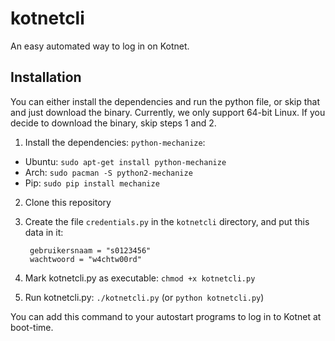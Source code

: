 kotnetcli
=========

An easy automated way to log in on Kotnet.

Installation
-----

You can either install the dependencies and run the python file, or skip
that and just download the binary. Currently, we only support 64-bit
Linux. If you decide to download the binary, skip steps 1 and 2.

1. Install the dependencies: `python-mechanize`:
  - Ubuntu: `sudo apt-get install python-mechanize`
  - Arch: `sudo pacman -S python2-mechanize`
  - Pip: `sudo pip install mechanize`
2. Clone this repository
3. Create the file `credentials.py` in the `kotnetcli` directory, and
put this data in it:

        gebruikersnaam = "s0123456"
        wachtwoord = "w4chtw00rd"

4. Mark kotnetcli.py as executable: `chmod +x kotnetcli.py`
5. Run kotnetcli.py: `./kotnetcli.py` (or `python kotnetcli.py`)

You can add this command to your autostart programs to log in to Kotnet
at boot-time.
